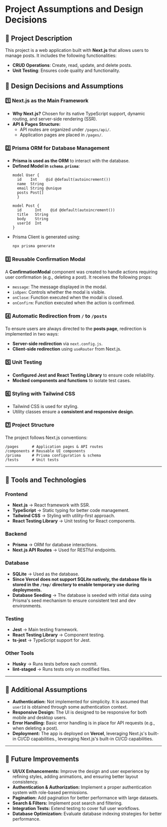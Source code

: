 # Project Assumptions and Design Decisions

## 📌 Project Description
This project is a web application built with **Next.js** that allows users to manage posts. It includes the following functionalities:

- **CRUD Operations**: Create, read, update, and delete posts.
- **Unit Testing**: Ensures code quality and functionality.


## **📌 Design Decisions and Assumptions**

### **1️⃣ Next.js as the Main Framework**
- **Why Next.js?** Chosen for its native TypeScript support, dynamic routing, and server-side rendering (SSR).
- **API & Pages Structure:**  
  - API routes are organized under `/pages/api/`.  
  - Application pages are placed in `/pages/`.

### **2️⃣ Prisma ORM for Database Management**
- **Prisma is used as the ORM** to interact with the database.
- **Defined Model in `schema.prisma`**:
  ```prisma
  model User {
    id    Int    @id @default(autoincrement())
    name  String
    email String @unique
    posts Post[]
    }

  model Post {
    id      Int    @id @default(autoincrement())
    title   String
    body    String
    userId  Int
  }
  ```
- Prisma Client is generated using:
  ```bash
  npx prisma generate
  ```

### **3️⃣ Reusable Confirmation Modal**
A **ConfirmationModal** component was created to handle actions requiring user confirmation (e.g., deleting a post). It receives the following props:

- `message`: The message displayed in the modal.
- `isOpen`: Controls whether the modal is visible.
- `onClose`: Function executed when the modal is closed.
- `onConfirm`: Function executed when the action is confirmed.

### **4️⃣ Automatic Redirection from `/` to `/posts`**
To ensure users are always directed to the **posts page**, redirection is implemented in two ways:

- **Server-side redirection** via `next.config.js`.
- **Client-side redirection** using `useRouter` from Next.js.

### **5️⃣ Unit Testing**
- **Configured Jest and React Testing Library** to ensure code reliability.
- **Mocked components and functions** to isolate test cases.

### **6️⃣ Styling with Tailwind CSS**
- Tailwind CSS is used for styling.
- Utility classes ensure a **consistent and responsive design**.

### **7️⃣ Project Structure**
The project follows Next.js conventions:

```
/pages      # Application pages & API routes
/components # Reusable UI components
/prisma     # Prisma configuration & schema
/tests      # Unit tests
```

---

## **📌 Tools and Technologies**

### **Frontend**
- **Next.js** → React framework with SSR.
- **TypeScript** → Static typing for better code management.
- **Tailwind CSS** → Styling with utility-first approach.
- **React Testing Library** → Unit testing for React components.

### **Backend**
- **Prisma** → ORM for database interactions.
- **Next.js API Routes** → Used for RESTful endpoints.

### **Database**
- **SQLite** → Used as the database.
- **Since Vercel does not support SQLite natively, the database file is stored in the `/tmp/` directory to enable temporary use during deployments.**
- **Database Seeding** → The database is seeded with initial data using Prisma's seed mechanism to ensure consistent test and dev environments.

### **Testing**
- **Jest** → Main testing framework.
- **React Testing Library** → Component testing.
- **ts-jest** → TypeScript support for Jest.

### **Other Tools**
- **Husky** → Runs tests before each commit.
- **lint-staged** → Runs tests only on modified files.

---

## **📌 Additional Assumptions**
- **Authentication:** Not implemented for simplicity. It is assumed that `userId` is obtained through some authentication context.
- **Responsive Design:** The UI is designed to be responsive for both mobile and desktop users.
- **Error Handling:** Basic error handling is in place for API requests (e.g., when deleting a post).
- **Deployment:** The app is deployed on **Vercel**, leveraging Next.js's built-in CI/CD capabilities., leveraging Next.js's built-in CI/CD capabilities.

---

## **🚀 Future Improvements**
- **UI/UX Enhancements:** Improve the design and user experience by refining styles, adding animations, and ensuring better layout consistency.
- **Authentication & Authorization:** Implement a proper authentication system with role-based permissions.
- **Pagination:** Add pagination for better performance with large datasets.
- **Search & Filters:** Implement post search and filtering.
- **Integration Tests:** Extend testing to cover full user workflows.
- **Database Optimization:** Evaluate database indexing strategies for better performance.
